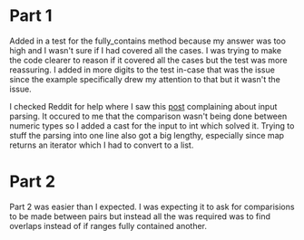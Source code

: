 # Part 1

Added in a test for the fully_contains method because my answer was too high and I wasn't sure if I had covered all the cases.
I was trying to make the code clearer to reason if it covered all the cases but the test was more reassuring. 
I added in more digits to the test in-case that was the issue since the example specifically drew my attention to that but it wasn't the issue.

I checked Reddit for help where I saw this [post](https://www.reddit.com/r/adventofcode/comments/zc89gu/2022_day_4_my_experience_in_a_nutshell/) complaining about input parsing.
It occured to me that the comparison wasn't being done between numeric types so I added a cast for the input to int which solved it.
Trying to stuff the parsing into one line also got a big lengthy, especially since map returns an iterator which I had to convert to a list.

# Part 2

Part 2 was easier than I expected.
I was expecting it to ask for comparisions to be made between pairs but instead all the was required was to find overlaps instead of if ranges fully contained another.
